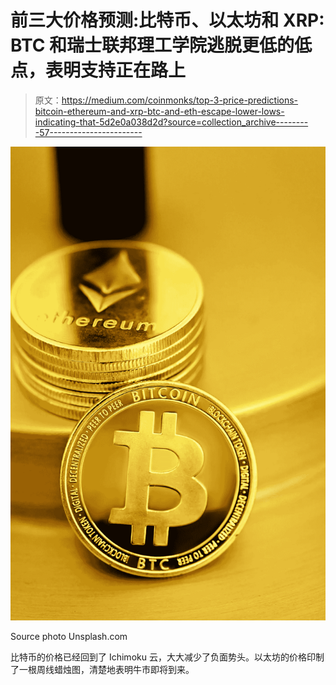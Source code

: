 # 前三大价格预测:比特币、以太坊和 XRP: BTC 和瑞士联邦理工学院逃脱更低的低点，表明支持正在路上

> 原文：<https://medium.com/coinmonks/top-3-price-predictions-bitcoin-ethereum-and-xrp-btc-and-eth-escape-lower-lows-indicating-that-5d2e0a038d2d?source=collection_archive---------57----------------------->

![](img/b09bd7d4b24e68103c1f49fae86cd6a7.png)

Source photo Unsplash.com

比特币的价格已经回到了 Ichimoku 云，大大减少了负面势头。以太坊的价格印制了一根周线蜡烛图，清楚地表明牛市即将到来。